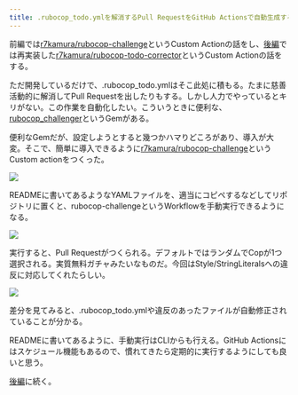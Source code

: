 ```yaml
---
title: .rubocop_todo.ymlを解消するPull RequestをGitHub Actionsで自動生成する (前編)
---
```

前編では[r7kamura/rubocop-challenge](https://github.com/r7kamura/rubocop-challenge)というCustom Actionの話をし、[後編](https://r7kamura.com/articles/2022-05-15-rubocop-todo-corrector)では再実装した[r7kamura/rubocop-todo-corrector](https://github.com/r7kamura/rubocop-todo-corrector)というCustom Actionの話をする。

ただ開発しているだけで、.rubocop\_todo.ymlはそこ此処に積もる。たまに慈善活動的に解消してPull Requestを出したりもする。しかし人力でやっているとキリがない。この作業を自動化したい。こういうときに便利な、[rubocop\_challenger](https://github.com/ryz310/rubocop_challenger)というGemがある。

便利なGemだが、設定しようとすると幾つかハマりどころがあり、導入が大変。そこで、簡単に導入できるように[r7kamura/rubocop-challenge](https://github.com/r7kamura/rubocop-challenge)というCustom actionをつくった。

![](https://lh3.googleusercontent.com/docs/AG8NV2Y1EYamtaNdOc9IsrHGOJZX0ds92TXh4AIPSjYd5U4L2KcBjhFNSmX-Zxq6nQHPaCeFHh7vQcAJFNTNYOMkMDaTr-nb_KBVcyv6uHnTYHYkR5xvKULg-HlcsMGMhqter9e3Up08V7ZTkfq0IZJw2mdyWBm8Yc0ynR9aRqyggTKMIOa1vM1Jw2tci-k1u8Xvt3G7g3rryUBpVuPSnQGeFoLXfFFS3UqzcCo7WGQMx4wF1iR3iiIrkKT8XrkojZZ8sTzy1H8sEoNRNf7-uHtyBLxWj6YJGtPKKAjdtz8ELCaC4pyC5oDxhtvVfNJhQNrC2q-SY3tvTfFOiCKp7UoGRmFSZxy48BpbZd0Vjt7nlz8FSMIjKYmznaXmdBlGg751QwEDb5waKx-7JAv3vekS5q2smgkjW2TviVwSqeAISubWT6owr0U0Y3UEsXkVj1DjMCpwp8nAAAhSMO09gquLZ5I8M5SIFc8sNfr4RLZHQ9Ru2h8W4-_tQOZJAahnUR8qVcS1y7xuUMBScAaZSIySNxZAYTkngNQ2odwWYqPU4Bwrl6q8vg2iz_SrqkLc959ODMORJguohgS9mFCKJ_RaTxG7ZvoBumuossY7_ro0ZealI9cY_w2qeeejfB98aYEIPqsSg-cdl-iz9nFmRQ2NMvXmGJhuIN-mN-MKzKUoJcPHFtjWu6ScYQEkXJpTTMdTtciVPAQpY5hkZgSdPGhUy8W9gDVD_Rwmlu-OkEQhprDdvsLBMGqhRftSE_tzlTTh1UtAVYh1ATe6N30MYOuPZSuOD3WeeQ2_fQf05OQUvFhRazXkvdQxVKLZnZmmRKi2lCbbhVMfzCm8chc9Pm7-ida9DIlG9uUqC3RFbq_ozo7WQIhq70Ziq7OiADSoqb2dMrs6Iv0yTBoaSImHEXzcbfccvyY_TOPAtWx02YKSBjSK8pSeuAuQRaImZUr6mPbMu-aewDaYcAyYU__Vy4-6WFo5oDuhDiSBDnts-s1ZZ2VXEFp75k5DlUsoOD5yYUydVCtbAC7o0xcPbPNZKs7L9Gj87Cgp-0GsiODlcfjZ8cPxFfxIeDz6OHUOlamLS1RR--ReiaEye4CiMPDN7pj0lMQfGmBTEMedkeyFH1HFzxqzh8roXhgRBmD0ot1gdLqQISzRJlYe_4fOdr17kDxNz6xnHqVQZfpVC1vmTJBLHV7onXQRwzaj1LYCTkAr1rd73qPM3gAbyL1eJoJyfD4iCU_4eO2Hpooo414bwVuh6PUzwsOA)

READMEに書いてあるようなYAMLファイルを、適当にコピペするなどしてリポジトリに置くと、rubocop-challengeというWorkflowを手動実行できるようになる。

![](https://lh3.googleusercontent.com/docs/AG8NV2ZlMOnvBv5YX7wHT-8hOkTN-gRYAp8ACRCFZ4cDxzzWyhC67a6h7mP_BPewf1yTWcs3HuxkCNefoP5_OZfu0j8LmQwvbbFh1QHVqJEBDFdZIYUmJRyXSRGmYuE31LjGX5QCqvCUhN5WCy-AP1rOtpvNol_v5W8aBKIzNsDc6TBpXXI7vLQne8mPMI94OKG8OOP9gPKX5xTCadPZzq9SMcYhbhr7wIbpgXI0d4jyDno5Vh-685omDchHCoOz8mS4zENsh2ESOxMRSrUtHNABG5cAUah1240qGA-7hKH47x-ykg25rlkp0786AzxtuLKe3wJQf6jlvNbbL69wn99zbvS4v6s0LrinbJdy7-XAig7_Qw5k6nKLlC9wCyAI64VLNxEbd-lNuHJfWRx8iK-G7-t2yg_ZwH-CHuWNwR38Iy0oDoIASdLOs48GkkBGqMu44nzilzbonCuPa1PjJvNOU3vO-WgsZtJQRLftmn2JmvBWNkM24dtewgRovDB6s5Q9DBiJIGi9qokybdAUI0AK7uHRTCPcK0lWyz04DLEuKBWevmui4BCnfR8FQlXpTIpDGLubp8flrGHVnXFx4EW7EL09BmaA3fgYor7t1-mCqetfZiBEzNher94hsaStjIn7YgdT2l5KRRG_Hrz3Azl0u1oJjxY0MpbXl6UZ7JCBQ4W6LsIIY_iBUX8VQvzcMj46LCBElyMnhzZPiZ7tqhkvPiVOgBfQtBFgfMUVc-4THagotfyzc8ZxU2LU2Opev4ZV1xWNju1KINVzkedl-ntL60V0QJ07Ea_HU8slXVXmVHKpCjbJMVTfwVUU9SWL_yJ4WVMBsS16B3mDvERVKLbz7BLt35U7mCjnz9BZXbBHjPWNf6GkZ1waLktcnKskhONeHWE6yUxI0JtherIQoIwFmRqNeRrec_E0l-u0M-GTiyy9PkSvEk4p9aobRhImW7-Jl9GK_DU2cIMSmQkk-LQ9sw5-BklbGLIDrcMzxxjWg4Z8Nhl5tKsPh4Bqsf0y4UuIiu4nb3dO5lBBCNkWlWC4ShJK3MaSMctk3S7Qxb2QwokJxj_DhwC3sjDHrLT_9D1rp0cNzPRBvmvXGq0QW-0ZAeG9UEOTDRfo1Q3qe-Tdi3Z_vcGJF8hZZ8Dp5FrfLqclntQbzhxoAUst-y1nXJtMAOY8rwG11i6uUdrAwx6NCnRQ1I5yOMa05ryHTxtP6rXQWj6v7O53gWaNqcSZWqoHVmIK4wXYEN3J18Wj4dqbkK6H6_Vv)

実行すると、Pull Requestがつくられる。デフォルトではランダムでCopが1つ選択される。実質無料ガチャみたいなものだ。今回はStyle/StringLiteralsへの違反に対応してくれたらしい。

![](https://lh3.googleusercontent.com/docs/AG8NV2ahv9WX-Vl3ofU73c6vXev93aEMSOSR770tAflSF6uDkBR7Ojn523MZNxItR8T8W7hWu5vkQHI-l4fR37xPWTjU6z1qRYMqryNkB6GAQTHpkwl3D24oZQYjV4tBNMW5DWrZqHwvtIjbdcL-stMEhG_x71ICoBbKQPi4XS5wAfyfPqcT5gtFrBGlN4JL3p9VlBPSuE7hGMqpEizmbkXfAz7thDcUgaktTD6xR3vlSLR2yFnXSVu3w61ZQntvdsDCAxxIouJ7A0WigluylMXnDCtFH9R9QORHt5jfKE_oMW7zdAliOTLL90oUQC7RZySZMSI3RVc_5_XBR5D0-AtFN2FbnIh_scv8zl_2osJWixLZLQQtgjUWzDtgneclCQLK7hv7EJNVtiELgg4GAPUdMl2lPpq5kBerWNIehwCoH1mPrmhp7pXdur8pvoaaZfHFo61777gXrcbCjlhfJsxLOkN76nWfXMMXFJllqMKQ-NZ76_E_awBMba5e7dSSQoC54L-u2mWLD7p_0z4FEUOsjGC-k_yk7Lnz0SZaC2MZNZYTnBAysoKfzsYmVtjqMicbpOHHwZ1ePjuqwiI4wiaQEU8GTo2STCNgz64ilFEjqiaQXpqxGb_koOa0SGg54WnNKbw1Zx1980vObqFCb8ZRwG73uk5AvfSESYGszNVQ7Oa2IiCIdvQNUZOfMYF031e2TFWRC3mgQAWBGiq_zQ5rrWHigctIJHRhPDaDC8hupZObqJR_iqlN4pxrHikc4IOgKkn5MzrQlQG6arXWbDBK_XvSKbxNGr9xiq_Qq4d7iuYI01x6_Wc6zXEj2NOYQzhCCroDKMf8X8ME1u1X9NS2dWwpbUNtD97jyOBRVXaYOk5FG9X9a5pzubkdyBJackBA0l2gRM9bDcYYJh_iKy4iyHIUfZN8l-ZYWo317UVm4hMz5cDh-XCgeWLIY0kTCiGffrW7KD3gGEZ0Sfg8LYpRwzZz8YwEWrJnxOIzMuB5FbJBzK5YZ1eoHeBKLrzIeN7MfBTQSnNHBW9Ln_5baZQgDzSLPqBv-pueH6DagN7SpcBv-6x8NcAXoUFY3MJh3VDAbs1OJQwDvQGtCFi96TXDC9wgJcV6FVp7qGPmjJKyiZo3SzvwGvrahQWt9u70LWBoyiJ3113Tufs0Lfz-bKpKfzgM3jvA1HDl5BV5ztnqzaYgZvfFEjl4XPpQnebOan-YN8GYrMnYMnROQnh6U2YwPCsxK3lbTuo6VBZV6CML9zGl8TNy)

差分を見てみると、.rubocop\_todo.ymlや違反のあったファイルが自動修正されていることが分かる。

READMEに書いてあるように、手動実行はCLIからも行える。GitHub Actionsにはスケジュール機能もあるので、慣れてきたら定期的に実行するようにしても良いと思う。

[後編](https://r7kamura.com/articles/2022-05-15-rubocop-todo-corrector)に続く。
